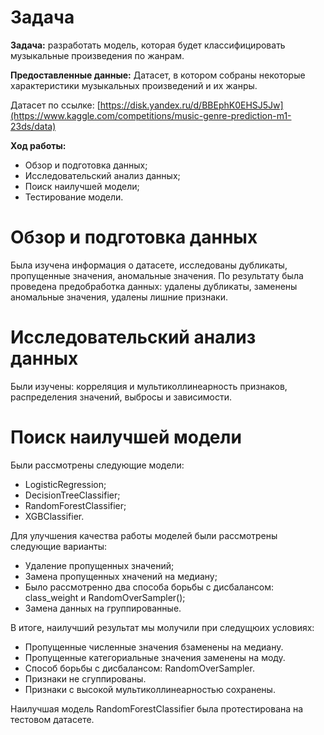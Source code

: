 # Задача
**Задача:** разработать модель, которая будет классифицировать музыкальные произведения по жанрам.

**Предоставленные данные:**
Датасет, в котором собраны некоторые характеристики музыкальных произведений и их жанры.

Датасет по ссылке: [https://disk.yandex.ru/d/BBEphK0EHSJ5Jw](https://www.kaggle.com/competitions/music-genre-prediction-m1-23ds/data)

**Ход работы:**
* Обзор и подготовка данных;
* Исследовательский анализ данных;
* Поиск наилучшей модели;
* Тестирование модели.


# Обзор и подготовка данных
Была изучена информация о датасете, исследованы дубликаты, пропущенные значения, аномальные значения. По результату была проведена предобработка данных: удалены дубликаты, заменены аномальные значения, удалены лишние признаки.
# Исследовательский анализ данных
Были изучены: корреляция и мультиколлинеарность признаков, распределения значений, выбросы и зависимости.
# Поиск наилучшей модели
Были рассмотрены следующие модели:
* LogisticRegression;
* DecisionTreeClassifier;
* RandomForestClassifier;
* XGBClassifier.

Для улучшения качества работы моделей были рассмотрены следующие варианты:
* Удаление пропущенных значений;
* Замена пропущенных хначений на медиану;
* Было рассмотренно два способа борьбы с дисбалансом: class_weight и RandomOverSampler();
* Замена данных на группированные.

В итоге, наилучший результат мы молучили при следущюих условиях:

* Пропущенные численные значения бзаменены на медиану.
* Пропущенные категориальные значения заменены на моду.
* Способ борьбы с дисбалансом: RandomOverSampler.
* Признаки не сгуппированы.
* Признаки с высокой мультиколлинеарностью сохранены.
  
 Наилучшая модель RandomForestClassifier была протестирована на тестовом датасете.
